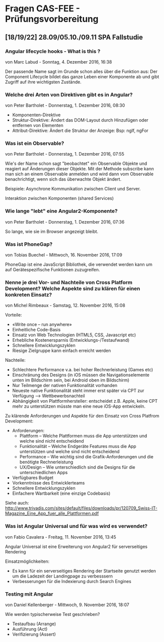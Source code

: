 # Fragen CAS-FEE - Prüfungsvorbereitung

## [18/19/22] 28.09/05.10./09.11 SPA Fallstudie

### Angular lifecycle hooks - What is this ?
von Marc Labud - Sonntag, 4. Dezember 2016, 16:38

Der passende Name sagt im Grunde schon alles über die Funktion aus: Der Component Lifecycle bildet das ganze Leben einer Komponente ab und gibt Zugriff auf ihre wichtigsten Zustände.

### Welche drei Arten von Direktiven gibt es in Angular?
von Peter Bartholet - Donnerstag, 1. Dezember 2016, 08:30

* Komponenten-Direktive
* Struktur-Direktive:
  Ändert das DOM-Layout durch Hinzufügen oder entfernen von Elementen
* Attribut-Direktive:
  Ändert die Struktur der Anzeige: Bsp: ngIf, ngFor

### Was ist ein Observable?
von Peter Bartholet - Donnerstag, 1. Dezember 2016, 07:55

Wie's der Name schon sagt "beobachtet" ein Observable Objekte und reagiert auf Änderungen dieser Objekte.
Mit der Methode subscribe kann man sich an einem Observable anmelden und wird dann vom Observable benachrichtigt, wenn sich das überwachte Objekt ändert.

Beispiele:
Asynchrone Kommunikation zwischen Client und Server.

Interaktion zwischen Komponenten (shared Services)

### Wie lange "lebt" eine Angular2-Komponente?
von Peter Bartholet - Donnerstag, 1. Dezember 2016, 07:36

So lange, wie sie im Browser angezeigt bleibt.

### Was ist PhoneGap?
von Tobias Buechel - Mittwoch, 16. November 2016, 17:09

PhoneGap ist eine JavaScript Bibliothek, die verwendet werden kann um auf Gerätespezifische Funktionen zuzugreifen.

### Nenne je drei Vor- und Nachteile von Cross Platform Development? Welche Aspekte sind zu klären für einen konkreten Einsatz?
von Michel Rimbeaux - Samstag, 12. November 2016, 15:08

Vorteile:
- «Write once – run anywhere»
- Einheitliche Code-Basis
- Einsatz von Web Technologien (HTML5, CSS, Javascript etc)
- Erhebliche Kostenersparnis (Entwicklungs-/Testaufwand)
- Schnellere Entwicklungszyklen
- Riesige Zielgruppe kann einfach erreicht werden

Nachteile:
- Schlechtere Performance v.a. bei hoher Rechnerleistung (Games etc)
- Einschränung des Designs (in iOS müssen die Navigationselemente unten im Bildschirm sein, bei Android oben im Bildschirm)
- Nur Teilmenge der nativen Funktionalität vorhanden
- Neueste native Funktionalität steht immer erst später via CPT zur Verfügung --> Wettbewerbsnachteil
- Abhängigkeit von Plattformhersteller: entscheidet z.B. Apple, keine CPT mehr zu unterstützen müsste man eine neue iOS-App entwickeln.

Zu klärende Anforderungen und Aspekte für den Einsatz von Cross Platfrom Development:
- Anforderungen:
  - Plattform – Welche Plattformen muss die App unterstützen und welche sind nicht entscheidend
  - Funktionalität – Welche Endgeräte Features muss die App unterstützen und welche sind nicht entscheidend
  - Performance – Wie wichtig sind die Grafik-Anforderungen und die benötigte Rechnerleistung
  - UX/Design – Wie unterschiedlich sind die Designs für die unterschiedlichen Apps
- Verfügbares Budget
- Vorkenntnisse des Entwicklerteams
- Schnellere Entwicklungszyklen
- Einfachere Wartbarkeit (eine einzige Codebasis)

Siehe auch:  http://www.trivadis.com/sites/default/files/downloads/pr/120709_Swiss-IT-Magazine_Eine_App_fuer_alle_Plattformen.pdf

### Was ist Angular Universal und für was wird es verwendet?
von Fabio Cavalera - Freitag, 11. November 2016, 13:45

Angular Universal ist eine Erweiterung von Angular2 für serverseitiges Rendering

Einsatzmöglichkeiten:
- Es kann für ein serverseitiges Rendering der Startseite genutzt werden um die Ladezeit der Landingpage zu verbesssern
- Verbesserungen für die Indexierung durch Search Engines

### Testing mit Angular
von Daniel Kellenberger - Mittwoch, 9. November 2016, 18:07

Wie werden typischerweise Test geschrieben?

- Testaufbau (Arrange)
- Ausführung (Act)
- Verifizierung (Assert)
